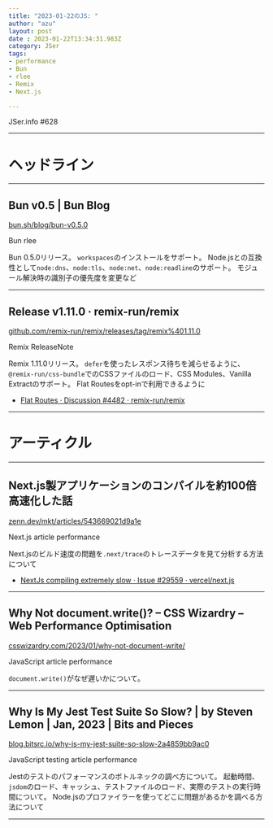 ```yaml
---
title: "2023-01-22のJS: "
author: "azu"
layout: post
date : 2023-01-22T13:34:31.983Z
category: JSer
tags:
- performance
- Bun
- rlee
- Remix
- Next.js

---
```


JSer.info #628

----

<h1 class="site-genre">ヘッドライン</h1>

----

## Bun v0.5 | Bun Blog
[bun.sh/blog/bun-v0.5.0](https://bun.sh/blog/bun-v0.5.0 "Bun v0.5 | Bun Blog")
<p class="jser-tags jser-tag-icon"><span class="jser-tag">Bun</span> <span class="jser-tag">rlee</span></p>

Bun 0.5.0リリース。
`workspaces`のインストールをサポート。
Node.jsとの互換性として`node:dns`、`node:tls`、`node:net`、`node:readline`のサポート。
モジュール解決時の識別子の優先度を変更など


----

## Release v1.11.0 · remix-run/remix
[github.com/remix-run/remix/releases/tag/remix%401.11.0](https://github.com/remix-run/remix/releases/tag/remix%401.11.0 "Release v1.11.0 · remix-run/remix")
<p class="jser-tags jser-tag-icon"><span class="jser-tag">Remix</span> <span class="jser-tag">ReleaseNote</span></p>

Remix 1.11.0リリース。
`defer`を使ったレスポンス待ちを減らせるように、`@remix-run/css-bundle`でのCSSファイルのロード、CSS Modules、Vanilla Extractのサポート。
Flat Routesをopt-inで利用できるように

- [Flat Routes · Discussion #4482 · remix-run/remix](https://github.com/remix-run/remix/discussions/4482 "Flat Routes · Discussion #4482 · remix-run/remix")

----
<h1 class="site-genre">アーティクル</h1>

----

## Next.js製アプリケーションのコンパイルを約100倍高速化した話
[zenn.dev/mkt/articles/543669021d9a1e](https://zenn.dev/mkt/articles/543669021d9a1e "Next.js製アプリケーションのコンパイルを約100倍高速化した話")
<p class="jser-tags jser-tag-icon"><span class="jser-tag">Next.js</span> <span class="jser-tag">article</span> <span class="jser-tag">performance</span></p>

Next.jsのビルド速度の問題を`.next/trace`のトレースデータを見て分析する方法について

- [NextJs compiling extremely slow · Issue #29559 · vercel/next.js](https://github.com/vercel/next.js/issues/29559#issuecomment-938431883 "NextJs compiling extremely slow · Issue #29559 · vercel/next.js")

----

## Why Not document.write()? – CSS Wizardry – Web Performance Optimisation
[csswizardry.com/2023/01/why-not-document-write/](https://csswizardry.com/2023/01/why-not-document-write/ "Why Not document.write()? – CSS Wizardry – Web Performance Optimisation")
<p class="jser-tags jser-tag-icon"><span class="jser-tag">JavaScript</span> <span class="jser-tag">article</span> <span class="jser-tag">performance</span></p>

`document.write()`がなぜ遅いかについて。


----

## Why Is My Jest Test Suite So Slow? | by Steven Lemon | Jan, 2023 | Bits and Pieces
[blog.bitsrc.io/why-is-my-jest-suite-so-slow-2a4859bb9ac0](https://blog.bitsrc.io/why-is-my-jest-suite-so-slow-2a4859bb9ac0 "Why Is My Jest Test Suite So Slow? | by Steven Lemon | Jan, 2023 | Bits and Pieces")
<p class="jser-tags jser-tag-icon"><span class="jser-tag">JavaScript</span> <span class="jser-tag">testing</span> <span class="jser-tag">article</span> <span class="jser-tag">performance</span></p>

Jestのテストのパフォーマンスのボトルネックの調べ方について。
起動時間、`jsdom`のロード、キャッシュ、テストファイルのロード、実際のテストの実行時間について。
Node.jsのプロファイラーを使ってどこに問題があるかを調べる方法について


----
